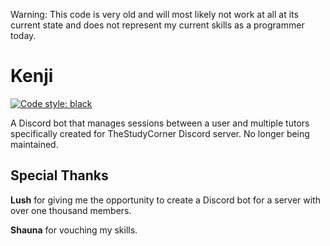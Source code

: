Warning: This code is very old and will most likely not work at all at its current state and does not represent my current skills as a programmer today.

# Kenji
[![Code style: black](https://img.shields.io/badge/code%20style-black-000000.svg)](https://github.com/psf/black)

A Discord bot that manages sessions between a user and multiple tutors specifically created for TheStudyCorner Discord server. No longer being maintained.

## Special Thanks
**Lush** for giving me the opportunity to create a Discord bot for a server with over one thousand members.

**Shauna** for vouching my skills.
